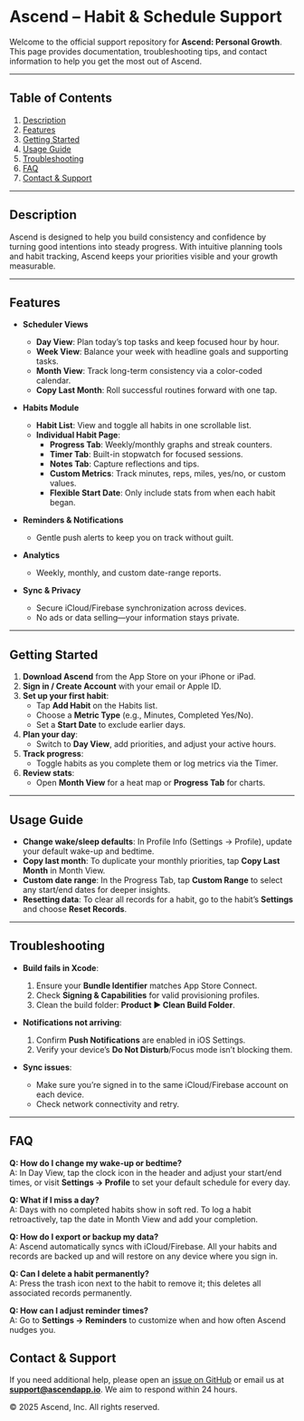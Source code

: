 # Ascend – Habit & Schedule Support

Welcome to the official support repository for **Ascend: Personal Growth**. This page provides documentation, troubleshooting tips, and contact information to help you get the most out of Ascend.

---

## Table of Contents
1. [Description](#description)
2. [Features](#features)
3. [Getting Started](#getting-started)
4. [Usage Guide](#usage-guide)
5. [Troubleshooting](#troubleshooting)
6. [FAQ](#faq)
7. [Contact & Support](#contact--support)

---

## Description
Ascend is designed to help you build consistency and confidence by turning good intentions into steady progress. With intuitive planning tools and habit tracking, Ascend keeps your priorities visible and your growth measurable.

---

## Features
- **Scheduler Views**
  - **Day View**: Plan today’s top tasks and keep focused hour by hour.
  - **Week View**: Balance your week with headline goals and supporting tasks.
  - **Month View**: Track long-term consistency via a color-coded calendar.
  - **Copy Last Month**: Roll successful routines forward with one tap.

- **Habits Module**
  - **Habit List**: View and toggle all habits in one scrollable list.
  - **Individual Habit Page**:
    - **Progress Tab**: Weekly/monthly graphs and streak counters.
    - **Timer Tab**: Built-in stopwatch for focused sessions.
    - **Notes Tab**: Capture reflections and tips.
    - **Custom Metrics**: Track minutes, reps, miles, yes/no, or custom values.
    - **Flexible Start Date**: Only include stats from when each habit began.

- **Reminders & Notifications**
  - Gentle push alerts to keep you on track without guilt.

- **Analytics**
  - Weekly, monthly, and custom date-range reports.

- **Sync & Privacy**
  - Secure iCloud/Firebase synchronization across devices.
  - No ads or data selling—your information stays private.

---

## Getting Started
1. **Download Ascend** from the App Store on your iPhone or iPad.
2. **Sign in / Create Account** with your email or Apple ID.
3. **Set up your first habit**:
   - Tap **Add Habit** on the Habits list.
   - Choose a **Metric Type** (e.g., Minutes, Completed Yes/No).
   - Set a **Start Date** to exclude earlier days.
4. **Plan your day**:
   - Switch to **Day View**, add priorities, and adjust your active hours.
5. **Track progress**:
   - Toggle habits as you complete them or log metrics via the Timer.
6. **Review stats**:
   - Open **Month View** for a heat map or **Progress Tab** for charts.

---

## Usage Guide
- **Change wake/sleep defaults**: In Profile Info (Settings → Profile), update your default wake-up and bedtime.
- **Copy last month**: To duplicate your monthly priorities, tap **Copy Last Month** in Month View.
- **Custom date range**: In the Progress Tab, tap **Custom Range** to select any start/end dates for deeper insights.
- **Resetting data**: To clear all records for a habit, go to the habit’s **Settings** and choose **Reset Records**.

---

## Troubleshooting
- **Build fails in Xcode**:
  1. Ensure your **Bundle Identifier** matches App Store Connect.
  2. Check **Signing & Capabilities** for valid provisioning profiles.
  3. Clean the build folder: **Product ▶ Clean Build Folder**.

- **Notifications not arriving**:
  1. Confirm **Push Notifications** are enabled in iOS Settings.
  2. Verify your device’s **Do Not Disturb**/Focus mode isn’t blocking them.

- **Sync issues**:
  - Make sure you’re signed in to the same iCloud/Firebase account on each device.
  - Check network connectivity and retry.

---

## FAQ
**Q: How do I change my wake-up or bedtime?**  
A: In Day View, tap the clock icon in the header and adjust your start/end times, or visit **Settings → Profile** to set your default schedule for every day.

**Q: What if I miss a day?**  
A: Days with no completed habits show in soft red. To log a habit retroactively, tap the date in Month View and add your completion.

**Q: How do I export or backup my data?**  
A: Ascend automatically syncs with iCloud/Firebase. All your habits and records are backed up and will restore on any device where you sign in.

**Q: Can I delete a habit permanently?**  
A: Press the trash icon next to the habit to remove it; this deletes all associated records permanently.

**Q: How can I adjust reminder times?**  
A: Go to **Settings → Reminders** to customize when and how often Ascend nudges you.

## Contact & Support
If you need additional help, please open an [issue on GitHub](https://github.com/yourusername/ascend-support/issues) or email us at **support@ascendapp.io**. We aim to respond within 24 hours.

© 2025 Ascend, Inc. All rights reserved.

